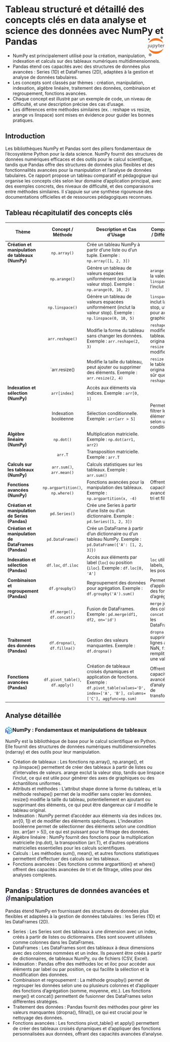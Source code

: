 # **Tableau structuré et détaillé des concepts clés en data analyse et science des données avec NumPy et Pandas**<a href="../"><img align="right" src="../../assets/logo/Jupyter.svg" alt="Jupyter" height="64px"></a>

* NumPy est principalement utilisé pour la création, manipulation, indexation et calculs sur des tableaux numériques multidimensionnels.
* Pandas étend ces capacités avec des structures de données plus avancées : Series (1D) et DataFrames (2D), adaptées à la gestion et analyse de données tabulaires.
* Les concepts sont classés par thèmes : création, manipulation, indexation, algèbre linéaire, traitement des données, combinaison et regroupement, fonctions avancées.
* Chaque concept est illustré par un exemple de code, un niveau de difficulté, et une description précise des cas d’usage.
* Les différences entre méthodes similaires (ex. : reshape vs resize, arange vs linspace) sont mises en évidence pour guider les bonnes pratiques.
## **Introduction**
Les bibliothèques NumPy et Pandas sont des piliers fondamentaux de l’écosystème Python pour la data science. NumPy fournit des structures de données numériques efficaces et des outils pour le calcul scientifique, tandis que Pandas offre des structures de données plus flexibles et des fonctionnalités avancées pour la manipulation et l’analyse de données tabulaires. Ce rapport propose un tableau comparatif et pédagogique qui organise les concepts clés selon leur domaine d’application principal, avec des exemples concrets, des niveaux de difficulté, et des comparaisons entre méthodes similaires. Il s’appuie sur une synthèse rigoureuse des documentations officielles et de ressources pédagogiques reconnues.
## **Tableau récapitulatif des concepts clés**
<custom-element data-json="%7B%22type%22%3A%22table-metadata%22%2C%22attributes%22%3A%7B%22title%22%3A%22Tableau%20R%C3%A9capitulatif%20%3A%20NumPy%20et%20Pandas%20pour%20la%20Data%20Analyse%22%7D%7D" />

|Thème | Concept / Méthode | Description et Cas d’Usage | Comparaison / Différences | Type de Données (Pandas) | Documentation Officielle
---|:-:|---|---|:-:|:-:
**Création et manipulation de tableaux (NumPy)** | `np.array()` | Crée un tableau NumPy à partir d’une liste ou d’un tuple. Exemple : `np.array([1, 2, 3])` | | | [NumPy array](https://numpy.org/doc/stable/reference/generated/numpy.array.html)
| | `np.arange()`| Génère un tableau de valeurs espacées uniformément (exclut la valeur stop). Exemple : `np.arange(0, 10, 2)` | `arange` exclut la valeur stop, `linspace` l’inclut | | [NumPy arange](https://numpy.org/doc/stable/reference/generated/numpy.arange.html)
| | `np.linspace()`| Génère un tableau de valeurs espacées uniformément (inclut la valeur stop). Exemple : `np.linspace(0, 10, 5)` | `linspace` inclut la valeur stop, utile pour axes de graphiques | | [NumPy linspace](https://numpy.org/doc/stable/reference/generated/numpy.linspace.html)
| | `arr.reshape()` | Modifie la forme du tableau sans changer les données. Exemple : `arr.reshape(2, 3)` | `reshape` ne modifie pas le tableau original, `resize` peut le modifier | | [NumPy reshape](https://numpy.org/doc/stable/reference/generated/numpy.ndarray.reshape.html)
| | `arr.resize() | Modifie la taille du tableau, peut ajouter ou supprimer des éléments. Exemple : `arr.resize(2, 4)` | `resize` modifie le tableau original, moins sûr que `reshape` | | [NumPy resize](https://numpy.org/doc/stable/reference/generated/numpy.ndarray.resize.html)
**Indexation et sélection (NumPy)** | `arr[index]` | Accès aux éléments via indices. Exemple : `arr[0, 1]` | | | [NumPy indexing](https://numpy.org/doc/stable/user/basics.indexing.html)
| | Indexation booléenne | Sélection conditionnelle. Exemple : `arr[arr > 5]` | Permet de filtrer les éléments selon une condition | | [NumPy boolean indexing](https://numpy.org/doc/stable/user/basics.indexing.html#boolean-indexing)
**Algèbre linéaire (NumPy)** | `np.dot()` | Multiplication matricielle. Exemple : `np.dot(arr1, arr2)` | | | [NumPy dot](https://numpy.org/doc/stable/reference/generated/numpy.dot.html)
| | `arr.T` | Transposition matricielle. Exemple : `arr.T` | | | [NumPy transpose](https://numpy.org/doc/stable/reference/generated/numpy.ndarray.T.html)
**Calculs sur les tableaux (NumPy)** | `arr.sum()`, `arr.mean()` | Calculs statistiques sur les tableaux. Exemple : `arr.sum()` | | | [NumPy sum](https://numpy.org/doc/stable/reference/generated/numpy.ndarray.sum.html) , [NumPy mean](https://numpy.org/doc/stable/reference/generated/numpy.ndarray.mean.html)
**Fonctions avancées (NumPy)** | `np.argpartition()`, `np.where()`| Fonctions avancées pour la manipulation des tableaux. Exemple : `np.argpartition(x, -4)` | Offrent des capacités avancées de tri et filtrage | | [NumPy argpartition](https://numpy.org/doc/stable/reference/generated/numpy.argpartition.html) , [NumPy where](https://numpy.org/doc/stable/reference/generated/numpy.where.html)
**Création et manipulation de Series (Pandas)** | `pd.Series()` | Crée une Series à partir d’une liste ou d’un dictionnaire. Exemple : `pd.Series([1, 2, 3])` | | Series | [Pandas Series](https://pandas.pydata.org/docs/reference/api/pandas.Series.html) |
**Création et manipulation de DataFrames (Pandas)** | `pd.DataFrame()` | Crée un DataFrame à partir d’un dictionnaire ou d’un tableau NumPy. Exemple : `pd.DataFrame({'A': [1, 2, 3]})` | | DataFrame | [Pandas DataFrame](https://pandas.pydata.org/docs/reference/api/pandas.DataFrame.html) |
**Indexation et sélection (Pandas)** | `df.loc`, `df.iloc` | Accès aux éléments par label (`loc`) ou position (`iloc`). Exemple : `df.loc[0, 'A']` | `loc` utilise les labels, `iloc` les positions | DataFrame | [Pandas loc](https://pandas.pydata.org/docs/reference/api/pandas.DataFrame.loc.html) , [Pandas iloc](https://pandas.pydata.org/docs/reference/api/pandas.DataFrame.iloc.html)
**Combinaison et regroupement (Pandas)**  | `df.groupby()` | Regroupement des données pour agrégation. Exemple : `df.groupby('A').sum()` | Permet d’appliquer des fonctions d’agrégation | DataFrame | [Pandas groupby](https://pandas.pydata.org/docs/reference/api/pandas.DataFrame.groupby.html) |
| | `df.merge()` , `df.concat()` | Fusion de DataFrames. Exemple : `pd.merge(df1, df2, on='id')` | `merge` joint sur des colonnes, `concat` empile les DataFrames | DataFrame | [Pandas merge](https://pandas.pydata.org/docs/reference/api/pandas.merge.html) , [Pandas concat](https://pandas.pydata.org/docs/reference/api/pandas.concat.html)
**Traitement des données (Pandas)** | `df.dropna()`, `df.fillna()`    | Gestion des valeurs manquantes. Exemple : `df.dropna()` | `dropna` supprime les lignes avec NaN, `fillna` remplit avec une valeur | DataFrame | [Pandas dropna](https://pandas.pydata.org/docs/reference/api/pandas.DataFrame.dropna.html) , [Pandas fillna](https://pandas.pydata.org/docs/reference/api/pandas.DataFrame.fillna.html)
**Fonctions avancées (Pandas)** | `df.pivot_table()`, `df.apply()`| Création de tableaux croisés dynamiques et application de fonctions. Exemple : `df.pivot_table(values='D', index=['A', 'B'], columns=['C'], aggfunc=np.sum)` | Offrent des capacités avancées d’analyse et de transformation | DataFrame | [Pandas pivot_table](https://pandas.pydata.org/docs/reference/api/pandas.pivot_table.html) , [Pandas apply](https://pandas.pydata.org/docs/reference/api/pandas.DataFrame.apply.html)
## **Analyse détaillée**
### **NumPy : Fondamentaux et manipulations de tableaux**<a href="../"><img align="left" src="../../assets/logo/numpy.svg" alt="Numpy" height="24px"></a>
NumPy est la bibliothèque de base pour le calcul scientifique en Python. Elle fournit des structures de données numériques multidimensionnelles (ndarray) et des outils pour leur manipulation.

* Création de tableaux : Les fonctions np.array(), np.arange(), et np.linspace() permettent de créer des tableaux à partir de listes ou d’intervalles de valeurs. arange exclut la valeur stop, tandis que linspace l’inclut, ce qui est utile pour générer des axes de graphiques ou des échantillons uniformes.
* Attributs et méthodes : L’attribut shape donne la forme du tableau, et la méthode reshape() permet de la modifier sans copier les données. resize() modifie la taille du tableau, potentiellement en ajoutant ou supprimant des éléments, ce qui peut être dangereux car il modifie le tableau original.
* Indexation : NumPy permet d’accéder aux éléments via des indices (ex. arr[0, 1]) et de modifier des éléments spécifiques. L’indexation booléenne permet de sélectionner des éléments selon une condition (ex. arr[arr > 5]), ce qui est puissant pour le filtrage des données.
* Algèbre linéaire : NumPy fournit des fonctions pour la multiplication matricielle (np.dot), la transposition (arr.T), et d’autres opérations matricielles essentielles pour les calculs scientifiques.
* Calculs : Les méthodes sum(), mean(), et autres fonctions statistiques permettent d’effectuer des calculs sur les tableaux.
* Fonctions avancées : Des fonctions comme argpartition() et where() offrent des capacités avancées de tri et de filtrage, utiles pour des analyses complexes.
## **Pandas : Structures de données avancées et manipulation**<a href="../"><img align="left" src="../../assets/logo/Pandas_mark.svg" alt="Pandas" height="24px"></a>
Pandas étend NumPy en fournissant des structures de données plus flexibles et adaptées à la gestion de données tabulaires : les Series (1D) et les DataFrames (2D).

* Series : Les Series sont des tableaux à une dimension avec un index, créés à partir de listes ou dictionnaires. Elles sont souvent utilisées comme colonnes dans les DataFrames.
* DataFrames : Les DataFrames sont des tableaux à deux dimensions avec des colonnes nommées et un index. Ils peuvent être créés à partir de dictionnaires, de tableaux NumPy, ou de fichiers (CSV, Excel).
* Indexation : Pandas offre des méthodes loc et iloc pour accéder aux éléments par label ou par position, ce qui facilite la sélection et la modification des données.
* Combinaison et regroupement : La méthode groupby() permet de regrouper les données selon une ou plusieurs colonnes et d’appliquer des fonctions d’agrégation (somme, moyenne, etc.). Les fonctions merge() et concat() permettent de fusionner des DataFrames selon différentes stratégies.
* Traitement des données : Pandas fournit des méthodes pour gérer les valeurs manquantes (dropna(), fillna()), ce qui est crucial pour le nettoyage des données.
* Fonctions avancées : Les fonctions pivot_table() et apply() permettent de créer des tableaux croisés dynamiques et d’appliquer des fonctions personnalisées aux données, offrant des capacités avancées d’analyse.
<!-- ## **Conclusion**
Le tableau récapitulatif organise les concepts clés de NumPy et Pandas selon leur domaine d’application principal, en mettant en évidence les différences entre méthodes similaires, les niveaux de difficulté, et les cas d’usage concrets. NumPy est fondamental pour la manipulation numérique et l’algèbre linéaire, tandis que Pandas apporte des structures de données plus avancées et des outils pour la gestion et l’analyse de données tabulaires. La maîtrise de ces concepts est essentielle pour toute analyse de données efficace en Python, permettant de passer de la manipulation basique à des analyses complexes et avancées. -->

<!-- Ce tableau et cette analyse fournissent une base solide pour comprendre et utiliser NumPy et Pandas dans le cadre de la data science, en s’appuyant sur des exemples concrets et des références officielles. Ils sont conçus pour guider les utilisateurs, des débutants aux praticiens expérimentés, dans l’utilisation optimale de ces bibliothèques. -->